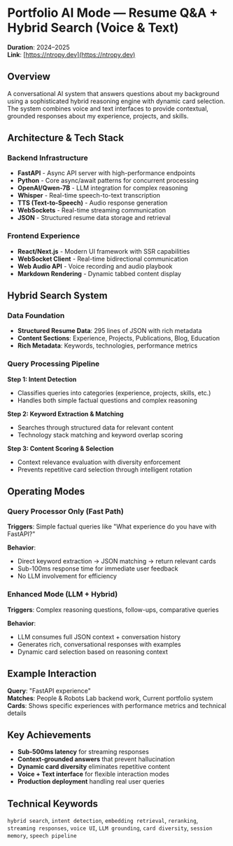 # Portfolio AI Mode — Resume Q&A + Hybrid Search (Voice & Text)

**Duration**: 2024–2025  
**Link**: [https://ntropy.dev](https://ntropy.dev)

## Overview

A conversational AI system that answers questions about my background using a sophisticated hybrid reasoning engine with dynamic card selection. The system combines voice and text interfaces to provide contextual, grounded responses about my experience, projects, and skills.

## Architecture & Tech Stack

### Backend Infrastructure
- **FastAPI** - Async API server with high-performance endpoints
- **Python** - Core async/await patterns for concurrent processing
- **OpenAI/Qwen-7B** - LLM integration for complex reasoning
- **Whisper** - Real-time speech-to-text transcription
- **TTS (Text-to-Speech)** - Audio response generation
- **WebSockets** - Real-time streaming communication
- **JSON** - Structured resume data storage and retrieval

### Frontend Experience
- **React/Next.js** - Modern UI framework with SSR capabilities
- **WebSocket Client** - Real-time bidirectional communication
- **Web Audio API** - Voice recording and audio playbook
- **Markdown Rendering** - Dynamic tabbed content display

## Hybrid Search System

### Data Foundation
- **Structured Resume Data**: 295 lines of JSON with rich metadata
- **Content Sections**: Experience, Projects, Publications, Blog, Education
- **Rich Metadata**: Keywords, technologies, performance metrics

### Query Processing Pipeline

**Step 1: Intent Detection**
- Classifies queries into categories (experience, projects, skills, etc.)
- Handles both simple factual questions and complex reasoning

**Step 2: Keyword Extraction & Matching**
- Searches through structured data for relevant content
- Technology stack matching and keyword overlap scoring

**Step 3: Content Scoring & Selection**
- Context relevance evaluation with diversity enforcement
- Prevents repetitive card selection through intelligent rotation

## Operating Modes

### Query Processor Only (Fast Path)
**Triggers**: Simple factual queries like "What experience do you have with FastAPI?"

**Behavior**: 
- Direct keyword extraction → JSON matching → return relevant cards
- Sub-100ms response time for immediate user feedback
- No LLM involvement for efficiency

### Enhanced Mode (LLM + Hybrid)
**Triggers**: Complex reasoning questions, follow-ups, comparative queries

**Behavior**:
- LLM consumes full JSON context + conversation history
- Generates rich, conversational responses with examples
- Dynamic card selection based on reasoning context

## Example Interaction

**Query**: "FastAPI experience"  
**Matches**: People & Robots Lab backend work, Current portfolio system  
**Cards**: Shows specific experiences with performance metrics and technical details

## Key Achievements

- **Sub-500ms latency** for streaming responses
- **Context-grounded answers** that prevent hallucination
- **Dynamic card diversity** eliminates repetitive content
- **Voice + Text interface** for flexible interaction modes
- **Production deployment** handling real user queries

## Technical Keywords

`hybrid search`, `intent detection`, `embedding retrieval`, `reranking`, `streaming responses`, `voice UI`, `LLM grounding`, `card diversity`, `session memory`, `speech pipeline`